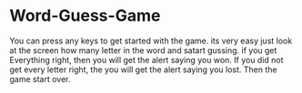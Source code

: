 # Word-Guess-Game
You can press any keys to get started with the game. its very easy just look at the screen how many letter in the word and satart gussing.
if you get Everything right, then you will get the alert saying you won.
If you did not get every letter right, the you will get the alert saying you lost.
Then the game start over.
